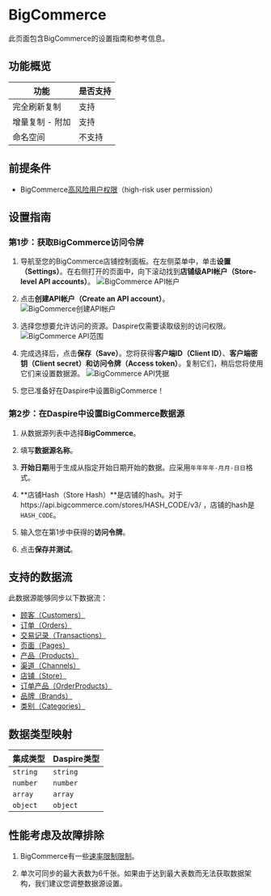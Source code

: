 # BigCommerce

此页面包含BigCommerce的设置指南和参考信息。

## 功能概览

| 功能 | 是否支持 |
| --- | --- |
| 完全刷新复制 | 支持 |
| 增量复制 - 附加 | 支持 |
| 命名空间 | 不支持 |

## 前提条件

* BigCommerce[高风险用户权限](https://support.bigcommerce.com/s/article/User-Permissions?language=en_US#highrisk)（high-risk user permission）

## 设置指南

### 第1步：获取BigCommerce访问令牌

1. 导航至您的BigCommerce店铺控制面板。在左侧菜单中，单击**设置（Settings）**。在右侧打开的页面中，向下滚动找到**店铺级API帐户（Store-level API accounts）**。
![BigCommerce API帐户](/assets/images/bigcommerce-settings.jpg "BigCommerce API帐户")

2. 点击**创建API帐户（Create an API account）**。
![BigCommerce创建API帐户](/assets/images/bigcommerce-create-api-account.jpg "BigCommerce创建API帐户")

3. 选择您想要允许访问的资源。Daspire仅需要读取级别的访问权限。
![BigCommerce API范围](/assets/images/bigcommerce-api-scope.jpg "BigCommerce API范围")

4. 完成选择后，点击**保存（Save）**。您将获得**客户端ID（Client ID）**、**客户端密钥（Client secret）**和**访问令牌（Access token）**。复制它们，稍后您将使用它们来设置数据源。
![BigCommerce API凭据](/assets/images/bigcommerce-creds.jpg "BigCommerce API凭据")

5. 您已准备好在Daspire中设置BigCommerce！

### 第2步：在Daspire中设置BigCommerce数据源

1. 从数据源列表中选择**BigCommerce**。

2. 填写**数据源名称**。

3. **开始日期**用于生成从指定开始日期开始的数据。应采用`年年年年-月月-日日`格式。

4. **店铺Hash（Store Hash）**是店铺的hash。对于https://api.bigcommerce.com/stores/HASH_CODE/v3/ ，店铺的hash是`HASH_CODE`。

5. 输入您在第1步中获得的**访问令牌**。

6. 点击**保存并测试**。

## 支持的数据流

此数据源能够同步以下数据流：

* [顾客（Customers）](https://developer.bigcommerce.com/api-reference/store-management/customers-v3/customers/customersget)
* [订单（Orders）](https://developer.bigcommerce.com/api-reference/store-management/orders/orders/getallorders)
* [交易记录（Transactions）](https://developer.bigcommerce.com/docs/rest-management/transactions#get-transactions)
* [页面（Pages）](https://developer.bigcommerce.com/api-reference/store-management/store-content/pages/getallpages)
* [产品（Products）](https://developer.bigcommerce.com/api-reference/store-management/catalog/products/getproducts)
* [渠道（Channels）](https://developer.bigcommerce.com/api-reference/d2298071793d6-get-all-channels)
* [店铺（Store）](https://developer.bigcommerce.com/docs/rest-management/store-information#get-store-information)
* [订单产品（OrderProducts）](https://developer.bigcommerce.com/api-reference/3b4dfef625708-list-order-products)
* [品牌（Brands）](https://developer.bigcommerce.com/api-reference/c2610608c20c8-get-all-brands)
* [类别（Categories）](https://developer.bigcommerce.com/api-reference/9cc3a53863922-get-all-categories)

## 数据类型映射

| 集成类型 | Daspire类型 |
| --- | --- |
| `string` | `string` |
| `number` | `number` |
| `array` | `array` |
| `object` | `object` |

## 性能考虑及故障排除

1. BigCommerce有一些[速率限制限制](https://developer.bigcommerce.com/api-docs/getting-started/best-practices)。

2. 单次可同步的最大表数为6千张。如果由于达到最大表数而无法获取数据架构，我们建议您调整数据源设置。
